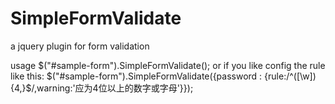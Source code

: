 SimpleFormValidate
==================

a jquery plugin for form validation


usage
$("#sample-form").SimpleFormValidate();
or if you like config the rule like this:
$("#sample-form").SimpleFormValidate({password : {rule:/^([\w]){4,}$/,warning:'应为4位以上的数字或字母'}});
